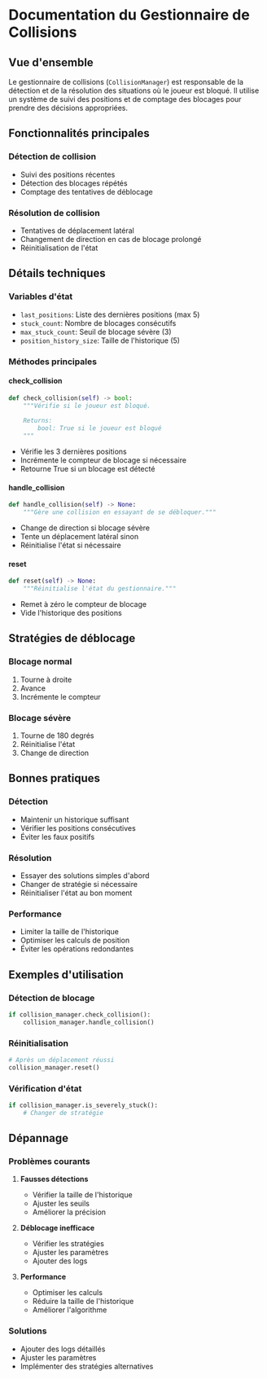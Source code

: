 # Documentation du Gestionnaire de Collisions

## Vue d'ensemble
Le gestionnaire de collisions (`CollisionManager`) est responsable de la détection et de la résolution des situations où le joueur est bloqué. Il utilise un système de suivi des positions et de comptage des blocages pour prendre des décisions appropriées.

## Fonctionnalités principales

### Détection de collision
- Suivi des positions récentes
- Détection des blocages répétés
- Comptage des tentatives de déblocage

### Résolution de collision
- Tentatives de déplacement latéral
- Changement de direction en cas de blocage prolongé
- Réinitialisation de l'état

## Détails techniques

### Variables d'état
- `last_positions`: Liste des dernières positions (max 5)
- `stuck_count`: Nombre de blocages consécutifs
- `max_stuck_count`: Seuil de blocage sévère (3)
- `position_history_size`: Taille de l'historique (5)

### Méthodes principales

#### check_collision
```python
def check_collision(self) -> bool:
    """Vérifie si le joueur est bloqué.
    
    Returns:
        bool: True si le joueur est bloqué
    """
```
- Vérifie les 3 dernières positions
- Incrémente le compteur de blocage si nécessaire
- Retourne True si un blocage est détecté

#### handle_collision
```python
def handle_collision(self) -> None:
    """Gère une collision en essayant de se débloquer."""
```
- Change de direction si blocage sévère
- Tente un déplacement latéral sinon
- Réinitialise l'état si nécessaire

#### reset
```python
def reset(self) -> None:
    """Réinitialise l'état du gestionnaire."""
```
- Remet à zéro le compteur de blocage
- Vide l'historique des positions

## Stratégies de déblocage

### Blocage normal
1. Tourne à droite
2. Avance
3. Incrémente le compteur

### Blocage sévère
1. Tourne de 180 degrés
2. Réinitialise l'état
3. Change de direction

## Bonnes pratiques

### Détection
- Maintenir un historique suffisant
- Vérifier les positions consécutives
- Éviter les faux positifs

### Résolution
- Essayer des solutions simples d'abord
- Changer de stratégie si nécessaire
- Réinitialiser l'état au bon moment

### Performance
- Limiter la taille de l'historique
- Optimiser les calculs de position
- Éviter les opérations redondantes

## Exemples d'utilisation

### Détection de blocage
```python
if collision_manager.check_collision():
    collision_manager.handle_collision()
```

### Réinitialisation
```python
# Après un déplacement réussi
collision_manager.reset()
```

### Vérification d'état
```python
if collision_manager.is_severely_stuck():
    # Changer de stratégie
```

## Dépannage

### Problèmes courants
1. **Fausses détections**
   - Vérifier la taille de l'historique
   - Ajuster les seuils
   - Améliorer la précision

2. **Déblocage inefficace**
   - Vérifier les stratégies
   - Ajuster les paramètres
   - Ajouter des logs

3. **Performance**
   - Optimiser les calculs
   - Réduire la taille de l'historique
   - Améliorer l'algorithme

### Solutions
- Ajouter des logs détaillés
- Ajuster les paramètres
- Implémenter des stratégies alternatives 